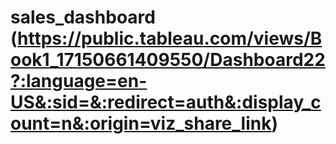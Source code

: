 # sales_dashboard (https://public.tableau.com/views/Book1_17150661409550/Dashboard22?:language=en-US&:sid=&:redirect=auth&:display_count=n&:origin=viz_share_link)
